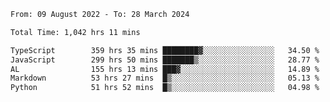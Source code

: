 
<!--START_SECTION:waka-->

```txt
From: 09 August 2022 - To: 28 March 2024

Total Time: 1,042 hrs 11 mins

TypeScript        359 hrs 35 mins ████████▓░░░░░░░░░░░░░░░░   34.50 %
JavaScript        299 hrs 50 mins ███████▒░░░░░░░░░░░░░░░░░   28.77 %
AL                155 hrs 13 mins ███▓░░░░░░░░░░░░░░░░░░░░░   14.89 %
Markdown          53 hrs 27 mins  █▒░░░░░░░░░░░░░░░░░░░░░░░   05.13 %
Python            51 hrs 52 mins  █▒░░░░░░░░░░░░░░░░░░░░░░░   04.98 %
```

<!--END_SECTION:waka-->











